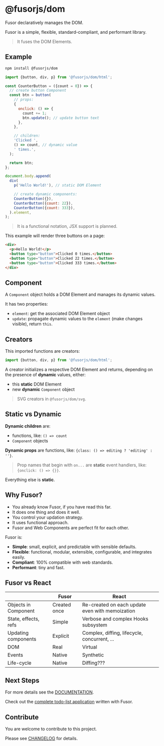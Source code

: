 # @fusorjs/dom

Fusor declaratively manages the DOM.

Fusor is a simple, flexible, standard-compliant, and performant library.

> It fuses the DOM Elements.

## Example

```sh
npm install @fusorjs/dom
```

```js
import {button, div, p} from '@fusorjs/dom/html';

const CounterButton = ({count = 0}) => {
  // create button Component
  const btn = button(
    // props:
    {
      onclick: () => {
        count += 1;
        btn.update(); // update button text
      },
    },

    // children:
    'Clicked ',
    () => count, // dynamic value
    ' times.',
  );

  return btn;
};

document.body.append(
  div(
    p('Hello World!'), // static DOM Element

    // create dynamic components:
    CounterButton({}),
    CounterButton({count: 22}),
    CounterButton({count: 333}),
  ).element,
);
```

> It is a functional notation, JSX support is planned.

This example will render three buttons on a page:

```html
<div>
  <p>Hello World!</p>
  <button type="button">Clicked 0 times.</button>
  <button type="button">Clicked 22 times.</button>
  <button type="button">Clicked 333 times.</button>
</div>
```

## Component

A `Component` object holds a DOM Element and manages its dynamic values.

It has two properties:

- `element`: get the associated DOM Element object
- `update`: propagate dynamic values to the `element` (make changes visible), return `this`.

## Creators

This imported functions are creators:

```js
import {button, div, p} from '@fusorjs/dom/html';
```

A creator initializes a respective DOM Element and returns, depending on the presence of **dynamic** values, either:

- this **static** DOM Element
- new **dynamic** `Component` object

> SVG creators in `@fusorjs/dom/svg`.

## Static vs Dynamic

**Dynamic children** are:

- functions, like: `() => count`
- `Component` objects

**Dynamic props** are functions, like: `{class: () => editing ? 'editing' : ''}`.

> Prop names that begin with `on...` are **static** event handlers, like: `{onclick: () => {}}`.

Everything else is **static**.

## Why Fusor?

- You already know Fusor, if you have read this far.
- It does one thing and does it well.
- You control your updation strategy.
- It uses functional approach.
- Fusor and Web Components are perfect fit for each other.

Fusor is:

- **Simple**: small, explicit, and predictable with sensible defaults.
- **Flexible**: functional, modular, extensible, configurable, and integrates easily.
- **Compliant**: 100% compatible with web standards.
- **Performant**: tiny and fast.

## Fusor vs React

|                      | Fusor        | React                                           |
| -------------------- | ------------ | ----------------------------------------------- |
| Objects in Component | Created once | Re-created on each update even with memoization |
| State, effects, refs | Simple       | Verbose and complex Hooks subsystem             |
| Updating components  | Explicit     | Complex, diffing, lifecycle, concurrent, ...    |
| DOM                  | Real         | Virtual                                         |
| Events               | Native       | Synthetic                                       |
| Life-cycle           | Native       | Diffing???                                      |

## Next Steps

For more details see the [DOCUMENTATION](DOCS.md).

Check out the [complete todo-list application](https://github.com/fusorjs/todomvc#readme) written with Fusor.

## Contribute

You are welcome to contribute to this project.

Please see [CHANGELOG](CHANGELOG.md) for details.
